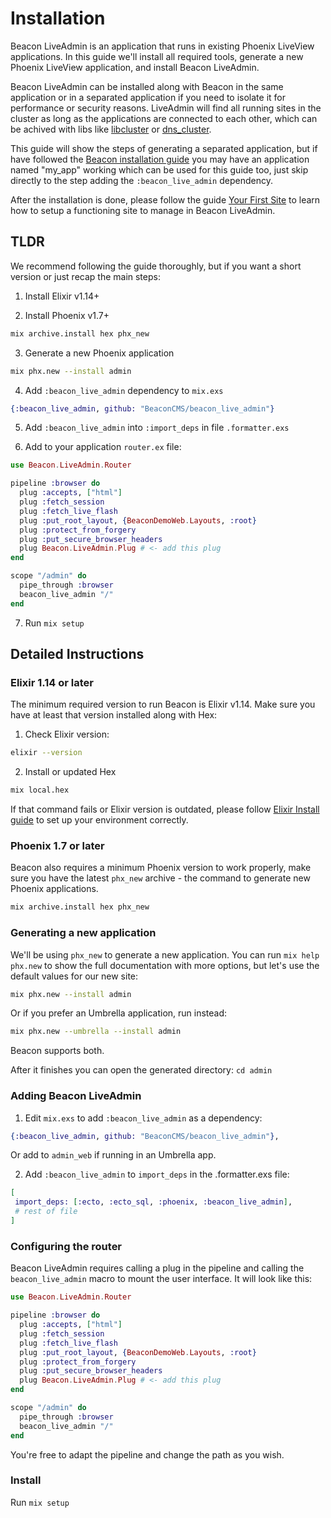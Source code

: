 # Installation

Beacon LiveAdmin is an application that runs in existing Phoenix LiveView applications. In this guide we'll install all required tools, generate a new Phoenix LiveView application, and install Beacon LiveAdmin.

Beacon LiveAdmin can be installed along with Beacon in the same application or in a separated application if you need to isolate it for performance or security reasons. LiveAdmin will find all running sites in the cluster as long as the applications are connected to each other, which can be achived with libs like [libcluster](https://hex.pm/packages/libcluster) or [dns_cluster](https://hex.pm/packages/dns_cluster).

This guide will show the steps of generating a separated application, but if have followed the [Beacon installation guide](https://github.com/BeaconCMS/beacon/blob/main/guides/introduction/installation.md) you may have an application named "my_app" working which can be used for this guide too, just skip directly to the step adding the `:beacon_live_admin` dependency.

After the installation is done, please follow the guide [Your First Site](https://github.com/BeaconCMS/beacon/blob/main/guides/introduction/your_first_site.md) to learn how to setup a functioning site to manage in Beacon LiveAdmin.

## TLDR

We recommend following the guide thoroughly, but if you want a short version or just recap the main steps:

1. Install Elixir v1.14+

2. Install Phoenix v1.7+

  ```sh
  mix archive.install hex phx_new
  ```

3. Generate a new Phoenix application

  ```sh
  mix phx.new --install admin
  ```

4. Add `:beacon_live_admin` dependency to `mix.exs`

  ```elixir
  {:beacon_live_admin, github: "BeaconCMS/beacon_live_admin"}
  ```
  
5. Add `:beacon_live_admin` into `:import_deps` in file `.formatter.exs`

6. Add to your application `router.ex` file:

  ```elixir
  use Beacon.LiveAdmin.Router
  
  pipeline :browser do
    plug :accepts, ["html"]
    plug :fetch_session
    plug :fetch_live_flash
    plug :put_root_layout, {BeaconDemoWeb.Layouts, :root}
    plug :protect_from_forgery
    plug :put_secure_browser_headers
    plug Beacon.LiveAdmin.Plug # <- add this plug
  end

  scope "/admin" do
    pipe_through :browser
    beacon_live_admin "/"
  end
  ```

7. Run `mix setup`

## Detailed Instructions

### Elixir 1.14 or later

The minimum required version to run Beacon is Elixir v1.14. Make sure you have at least that version installed along with Hex:

1. Check Elixir version:

```sh
elixir --version
```

2. Install or updated Hex

```sh
mix local.hex
```

If that command fails or Elixir version is outdated, please follow [Elixir Install guide](https://elixir-lang.org/install.html) to set up your environment correctly.

### Phoenix 1.7 or later

Beacon also requires a minimum Phoenix version to work properly, make sure you have the latest `phx_new` archive - the command to generate new Phoenix applications.

```sh
mix archive.install hex phx_new
```

### Generating a new application

We'll be using `phx_new` to generate a new application. You can run `mix help phx.new` to show the full documentation with more options, but let's use the default values for our new site:

```sh
mix phx.new --install admin
```

Or if you prefer an Umbrella application, run instead:

```sh
mix phx.new --umbrella --install admin
```

Beacon supports both.

After it finishes you can open the generated directory: `cd admin`

### Adding Beacon LiveAdmin

1. Edit `mix.exs` to add `:beacon_live_admin` as a dependency:

```elixir
{:beacon_live_admin, github: "BeaconCMS/beacon_live_admin"},
```

Or add to `admin_web` if running in an Umbrella app.

2. Add `:beacon_live_admin` to `import_deps` in the .formatter.exs file:

```elixir
[
 import_deps: [:ecto, :ecto_sql, :phoenix, :beacon_live_admin],
 # rest of file
]
```

### Configuring the router

Beacon LiveAdmin requires calling a plug in the pipeline and calling the `beacon_live_admin` macro to mount the user interface. It will look like this:

  ```elixir
  use Beacon.LiveAdmin.Router
  
  pipeline :browser do
    plug :accepts, ["html"]
    plug :fetch_session
    plug :fetch_live_flash
    plug :put_root_layout, {BeaconDemoWeb.Layouts, :root}
    plug :protect_from_forgery
    plug :put_secure_browser_headers
    plug Beacon.LiveAdmin.Plug # <- add this plug
  end

  scope "/admin" do
    pipe_through :browser
    beacon_live_admin "/"
  end
  ```
  
You're free to adapt the pipeline and change the path as you wish.

### Install

Run `mix setup`